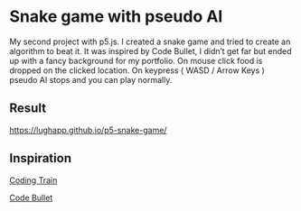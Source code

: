 # Snake game with pseudo AI
My second project with p5.js. I created a snake game and tried to create an algorithm to beat it.
It was inspired by Code Bullet, I didn’t get far but ended up with a fancy background for my portfolio.
On mouse click food is dropped on the clicked location.
On keypress ( WASD / Arrow Keys ) pseudo AI stops and you can play normally.

## Result
https://lughapp.github.io/p5-snake-game/

## Inspiration
[Coding Train](https://thecodingtrain.com/CodingChallenges/003-snake-game-p5.html)

[Code Bullet](https://www.youtube.com/c/CodeBullet)
